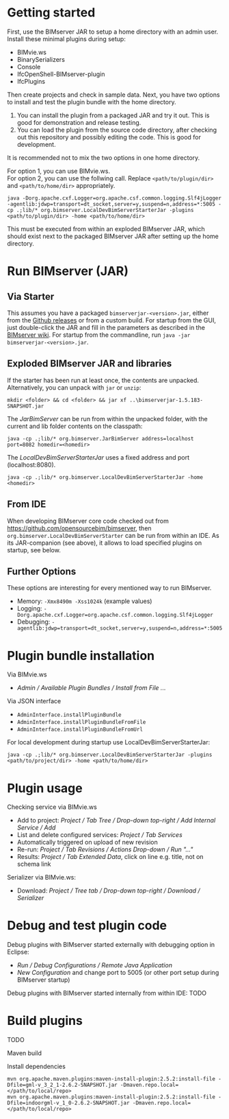 Getting started
================

First, use the BIMserver JAR to setup a home directory with an admin user. Install these minimal plugins during setup:

- BIMvie.ws
- BinarySerializers
- Console
- IfcOpenShell-BIMserver-plugin
- IfcPlugins 

Then create projects and check in sample data.
Next, you have two options to install and test the plugin bundle with the home directory.

1. You can install the plugin from a packaged JAR and try it out. This is good for demonstration and release testing.
2. You can load the plugin from the source code directory, after checking out this repository and possibly editing the code. This is good for development.

It is recommended not to mix the two options in one home directory.

For option 1, you can use BIMvie.ws.  
For option 2, you can use the follwing call.
Replace `<path/to/plugin/dir>` and `<path/to/home/dir>` appropriately. 

~~~
java -Dorg.apache.cxf.Logger=org.apache.csf.common.logging.Slf4jLogger  -agentlib:jdwp=transport=dt_socket,server=y,suspend=n,address=*:5005 -cp .;lib/* org.bimserver.LocalDevBimServerStarterJar -plugins <path/to/plugin/dir> -home <path/to/home/dir>
~~~

This must be executed from within an exploded BIMserver JAR, which should exist next to the packaged BIMserver JAR after setting up the home directory.


Run BIMserver (JAR)
===================

Via Starter
----------------
This assumes you have a packaged `bimserverjar-<version>.jar`, either from the [Github releases](https://github.com/opensourceBIM/BIMserver/releases) or from a custom build.
For startup from the GUI, just double-click the JAR and fill in the parameters as described in the [BIMserver wiki](https://github.com/opensourceBIM/BIMserver/wiki/JAR-Starter).
For startup from the commandline, run `java -jar bimserverjar-<version>.jar`.

Exploded BIMserver JAR and libraries 
-----------------------
If the starter has been run at least once, the contents are unpacked.
Alternatively, you can unpack with `jar` or `unzip`:

~~~
mkdir <folder> && cd <folder> && jar xf ..\bimserverjar-1.5.183-SNAPSHOT.jar
~~~

The _JarBimServer_ can be run from within the unpacked folder, with the current and lib folder contents on the classpath:

~~~
java -cp .;lib/* org.bimserver.JarBimServer address=localhost port=8082 homedir=<homedir>
~~~

The _LocalDevBimServerStarterJar_ uses a fixed address and port (localhost:8080).

~~~
java -cp .;lib/* org.bimserver.LocalDevBimServerStarterJar -home <homedir>
~~~


From IDE
-------------------------
When developing BIMserver core code checked out from <https://github.com/opensourcebim/bimserver>, then `org.bimserver.LocalDevBimServerStarter` can be run from within an IDE. As its JAR-companion (see above), it allows to load specified plugins on startup, see below.     


Further Options
-------

These options are interesting for every mentioned way to run BIMserver.

* Memory: `-Xmx8490m -Xss1024k` (example values)
* Logging: `-Dorg.apache.cxf.Logger=org.apache.csf.common.logging.Slf4jLogger`
* Debugging: `-agentlib:jdwp=transport=dt_socket,server=y,suspend=n,address=*:5005`



Plugin bundle installation
===================================

Via BIMvie.ws

* _Admin / Available Plugin Bundles / Install from File ..._

Via JSON interface

* `AdminInterface.installPluginBundle`
* `AdminInterface.installPluginBundleFromFile`
* `AdminInterface.installPluginBundleFromUrl`

For local development during startup use LocalDevBimServerStarterJar:

~~~
java -cp .;lib/* org.bimserver.LocalDevBimServerStarterJar -plugins <path/to/project/dir> -home <path/to/home/dir>
~~~


Plugin usage
================

Checking service via BIMvie.ws

* Add to project: _Project / Tab Tree / Drop-down top-right / Add Internal Service / Add_
* List and delete configured services: _Project / Tab Services_
* Automatically triggered on upload of new revision
* Re-run: _Project / Tab Revisions / Actions Drop-down / Run "..."_
* Results: _Project / Tab Extended Data_, click on line e.g. title, not on schema link

Serializer via BIMvie.ws:

* Download: _Project / Tree tab / Drop-down top-right / Download / Serializer_


Debug and test plugin code
===================

Debug plugins with BIMserver started externally with debugging option in Eclipse:

* _Run / Debug Configurations / Remote Java Application_
* _New Configuration_ and change port to 5005 (or other port setup during BIMserver startup)

Debug plugins with BIMserver started internally from within IDE: TODO



Build plugins
=================

TODO

Maven build

Install dependencies

~~~
mvn org.apache.maven.plugins:maven-install-plugin:2.5.2:install-file -Dfile=gml-v_3_2_1-2.6.2-SNAPSHOT.jar -Dmaven.repo.local=</path/to/local/repo>
mvn org.apache.maven.plugins:maven-install-plugin:2.5.2:install-file -Dfile=indoorgml-v_1_0-2.6.2-SNAPSHOT.jar -Dmaven.repo.local=</path/to/local/repo>
~~~



